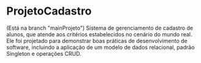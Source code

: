 # ProjetoCadastro
(Está na branch "mainProjeto")
 Sistema de gerenciamento de cadastro de alunos, que atende aos critérios estabelecidos no cenário do mundo real. Ele foi projetado para demonstrar boas práticas de desenvolvimento de software, incluindo a aplicação de um modelo de dados relacional, padrão Singleton e operações CRUD.
